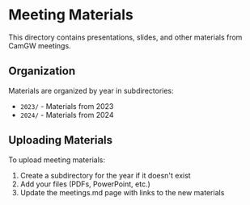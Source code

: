 # Meeting Materials

This directory contains presentations, slides, and other materials from CamGW meetings.

## Organization

Materials are organized by year in subdirectories:
- `2023/` - Materials from 2023
- `2024/` - Materials from 2024

## Uploading Materials

To upload meeting materials:
1. Create a subdirectory for the year if it doesn't exist
2. Add your files (PDFs, PowerPoint, etc.)
3. Update the meetings.md page with links to the new materials
